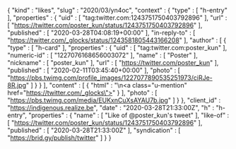 {
  "kind" : "likes",
  "slug" : "2020/03/yn4oc",
  "context" : {
    "type" : [ "h-entry" ],
    "properties" : {
      "uid" : [ "tag:twitter.com:1243751750403792896" ],
      "url" : [ "https://twitter.com/poster_kun/status/1243751750403792896" ],
      "published" : [ "2020-03-28T04:08:19+00:00" ],
      "in-reply-to" : [ "https://twitter.com/_glocks/status/1243581805443166208" ],
      "author" : [ {
        "type" : [ "h-card" ],
        "properties" : {
          "uid" : [ "tag:twitter.com:poster_kun" ],
          "numeric-id" : [ "1227076168656003072" ],
          "name" : [ "Poster" ],
          "nickname" : [ "poster_kun" ],
          "url" : [ "https://twitter.com/poster_kun" ],
          "published" : [ "2020-02-11T03:45:40+00:00" ],
          "photo" : [ "https://pbs.twimg.com/profile_images/1227077890535251973/ciRJe-8R.jpg" ]
        }
      } ],
      "content" : [ {
        "html" : "\n<a class=\"u-mention\" href=\"https://twitter.com/_glocks\"></a>"
      } ],
      "photo" : [ "https://pbs.twimg.com/media/EUKxnCuXsAYAU7b.jpg" ]
    }
  },
  "client_id" : "https://indigenous.realize.be",
  "date" : "2020-03-28T21:33:00Z",
  "h" : "h-entry",
  "properties" : {
    "name" : [ "Like of @poster_kun's tweet" ],
    "like-of" : [ "https://twitter.com/poster_kun/status/1243751750403792896" ],
    "published" : [ "2020-03-28T21:33:00Z" ],
    "syndication" : [ "https://brid.gy/publish/twitter" ]
  }
}

